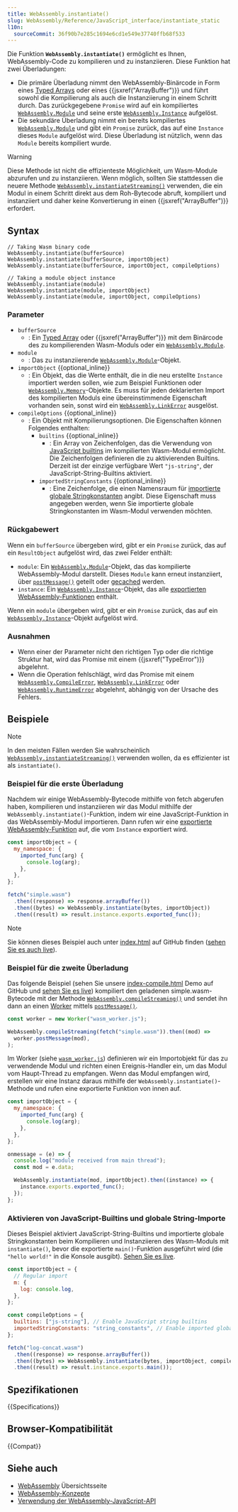 ```yaml
---
title: WebAssembly.instantiate()
slug: WebAssembly/Reference/JavaScript_interface/instantiate_static
l10n:
  sourceCommit: 36f90b7e285c1694e6cd1e549e37740ffb68f533
---
```


Die Funktion **`WebAssembly.instantiate()`** ermöglicht es Ihnen, WebAssembly-Code zu kompilieren und zu instanziieren. Diese Funktion hat zwei Überladungen:

- Die primäre Überladung nimmt den WebAssembly-Binärcode in Form eines [Typed Arrays](/de/docs/Web/JavaScript/Guide/Typed_arrays) oder eines {{jsxref("ArrayBuffer")}} und führt sowohl die Kompilierung als auch die Instanziierung in einem Schritt durch. Das zurückgegebene `Promise` wird auf ein kompiliertes [`WebAssembly.Module`](/de/docs/WebAssembly/Reference/JavaScript_interface/Module) und seine erste [`WebAssembly.Instance`](/de/docs/WebAssembly/Reference/JavaScript_interface/Instance) aufgelöst.
- Die sekundäre Überladung nimmt ein bereits kompiliertes [`WebAssembly.Module`](/de/docs/WebAssembly/Reference/JavaScript_interface/Module) und gibt ein `Promise` zurück, das auf eine `Instance` dieses `Module` aufgelöst wird. Diese Überladung ist nützlich, wenn das `Module` bereits kompiliert wurde.

> [!WARNING]
> Diese Methode ist nicht die effizienteste Möglichkeit, um Wasm-Module abzurufen und zu instanziieren. Wenn möglich, sollten Sie stattdessen die neuere Methode [`WebAssembly.instantiateStreaming()`](/de/docs/WebAssembly/Reference/JavaScript_interface/instantiateStreaming_static) verwenden, die ein Modul in einem Schritt direkt aus dem Roh-Bytecode abruft, kompiliert und instanziiert und daher keine Konvertierung in einen {{jsxref("ArrayBuffer")}} erfordert.

## Syntax

```js-nolint
// Taking Wasm binary code
WebAssembly.instantiate(bufferSource)
WebAssembly.instantiate(bufferSource, importObject)
WebAssembly.instantiate(bufferSource, importObject, compileOptions)

// Taking a module object instance
WebAssembly.instantiate(module)
WebAssembly.instantiate(module, importObject)
WebAssembly.instantiate(module, importObject, compileOptions)
```

### Parameter

- `bufferSource`
  - : Ein [Typed Array](/de/docs/Web/JavaScript/Guide/Typed_arrays) oder {{jsxref("ArrayBuffer")}} mit dem Binärcode des zu kompilierenden Wasm-Moduls oder ein [`WebAssembly.Module`](/de/docs/WebAssembly/Reference/JavaScript_interface/Module).
- `module`
  - : Das zu instanziierende [`WebAssembly.Module`](/de/docs/WebAssembly/Reference/JavaScript_interface/Module)-Objekt.
- `importObject` {{optional_inline}}
  - : Ein Objekt, das die Werte enthält, die in die neu erstellte `Instance` importiert werden sollen, wie zum Beispiel Funktionen oder [`WebAssembly.Memory`](/de/docs/WebAssembly/Reference/JavaScript_interface/Memory)-Objekte. Es muss für jeden deklarierten Import des kompilierten Moduls eine übereinstimmende Eigenschaft vorhanden sein, sonst wird ein [`WebAssembly.LinkError`](/de/docs/WebAssembly/Reference/JavaScript_interface/LinkError) ausgelöst.
- `compileOptions` {{optional_inline}}
  - : Ein Objekt mit Kompilierungsoptionen. Die Eigenschaften können Folgendes enthalten:
    - `builtins` {{optional_inline}}
      - : Ein Array von Zeichenfolgen, das die Verwendung von [JavaScript builtins](/de/docs/WebAssembly/Guides/JavaScript_builtins) im kompilierten Wasm-Modul ermöglicht. Die Zeichenfolgen definieren die zu aktivierenden Builtins. Derzeit ist der einzige verfügbare Wert `"js-string"`, der JavaScript-String-Builtins aktiviert.
    - `importedStringConstants` {{optional_inline}}
      - : Eine Zeichenfolge, die einen Namensraum für [importierte globale Stringkonstanten](/de/docs/WebAssembly/Guides/Imported_string_constants) angibt. Diese Eigenschaft muss angegeben werden, wenn Sie importierte globale Stringkonstanten im Wasm-Modul verwenden möchten.

### Rückgabewert

Wenn ein `bufferSource` übergeben wird, gibt er ein `Promise` zurück, das auf ein `ResultObject` aufgelöst wird, das zwei Felder enthält:

- `module`: Ein [`WebAssembly.Module`](/de/docs/WebAssembly/Reference/JavaScript_interface/Module)-Objekt, das das kompilierte WebAssembly-Modul darstellt. Dieses `Module` kann erneut instanziiert, über [`postMessage()`](/de/docs/Web/API/Worker/postMessage) geteilt oder [gecached](/de/docs/Web/Progressive_web_apps/Guides/Caching) werden.
- `instance`: Ein [`WebAssembly.Instance`](/de/docs/WebAssembly/Reference/JavaScript_interface/Instance)-Objekt, das alle [exportierten WebAssembly-Funktionen](/de/docs/WebAssembly/Guides/Exported_functions) enthält.

Wenn ein `module` übergeben wird, gibt er ein `Promise` zurück, das auf ein [`WebAssembly.Instance`](/de/docs/WebAssembly/Reference/JavaScript_interface/Instance)-Objekt aufgelöst wird.

### Ausnahmen

- Wenn einer der Parameter nicht den richtigen Typ oder die richtige Struktur hat, wird das Promise mit einem {{jsxref("TypeError")}} abgelehnt.
- Wenn die Operation fehlschlägt, wird das Promise mit einem [`WebAssembly.CompileError`](/de/docs/WebAssembly/Reference/JavaScript_interface/CompileError), [`WebAssembly.LinkError`](/de/docs/WebAssembly/Reference/JavaScript_interface/LinkError) oder [`WebAssembly.RuntimeError`](/de/docs/WebAssembly/Reference/JavaScript_interface/RuntimeError) abgelehnt, abhängig von der Ursache des Fehlers.

## Beispiele

> [!NOTE]
> In den meisten Fällen werden Sie wahrscheinlich [`WebAssembly.instantiateStreaming()`](/de/docs/WebAssembly/Reference/JavaScript_interface/instantiateStreaming_static) verwenden wollen, da es effizienter ist als `instantiate()`.

### Beispiel für die erste Überladung

Nachdem wir einige WebAssembly-Bytecode mithilfe von fetch abgerufen haben, kompilieren und instanziieren wir das Modul mithilfe der `WebAssembly.instantiate()`-Funktion, indem wir eine JavaScript-Funktion in das WebAssembly-Modul importieren. Dann rufen wir eine [exportierte WebAssembly-Funktion](/de/docs/WebAssembly/Guides/Exported_functions) auf, die vom `Instance` exportiert wird.

```js
const importObject = {
  my_namespace: {
    imported_func(arg) {
      console.log(arg);
    },
  },
};

fetch("simple.wasm")
  .then((response) => response.arrayBuffer())
  .then((bytes) => WebAssembly.instantiate(bytes, importObject))
  .then((result) => result.instance.exports.exported_func());
```

> [!NOTE]
> Sie können dieses Beispiel auch unter [index.html](https://github.com/mdn/webassembly-examples/blob/main/js-api-examples/index.html) auf GitHub finden ([sehen Sie es auch live](https://mdn.github.io/webassembly-examples/js-api-examples/)).

### Beispiel für die zweite Überladung

Das folgende Beispiel (sehen Sie unsere [index-compile.html](https://github.com/mdn/webassembly-examples/blob/main/js-api-examples/index-compile.html) Demo auf GitHub und [sehen Sie es live](https://mdn.github.io/webassembly-examples/js-api-examples/index-compile.html)) kompiliert den geladenen simple.wasm-Bytecode mit der Methode [`WebAssembly.compileStreaming()`](/de/docs/WebAssembly/Reference/JavaScript_interface/compileStreaming_static) und sendet ihn dann an einen [Worker](/de/docs/Web/API/Web_Workers_API) mittels [`postMessage()`](/de/docs/Web/API/Worker/postMessage).

```js
const worker = new Worker("wasm_worker.js");

WebAssembly.compileStreaming(fetch("simple.wasm")).then((mod) =>
  worker.postMessage(mod),
);
```

Im Worker (siehe
[`wasm_worker.js`](https://github.com/mdn/webassembly-examples/blob/main/js-api-examples/wasm_worker.js))
definieren wir ein Importobjekt für das zu verwendende Modul und richten einen Ereignis-Handler ein, um das Modul vom Haupt-Thread zu empfangen. Wenn das Modul empfangen wird, erstellen wir eine Instanz daraus mithilfe der `WebAssembly.instantiate()`-Methode und rufen eine exportierte Funktion von innen auf.

```js
const importObject = {
  my_namespace: {
    imported_func(arg) {
      console.log(arg);
    },
  },
};

onmessage = (e) => {
  console.log("module received from main thread");
  const mod = e.data;

  WebAssembly.instantiate(mod, importObject).then((instance) => {
    instance.exports.exported_func();
  });
};
```

### Aktivieren von JavaScript-Builtins und globale String-Importe

Dieses Beispiel aktiviert JavaScript-String-Builtins und importierte globale Stringkonstanten beim Kompilieren und Instanziieren des Wasm-Moduls mit `instantiate()`, bevor die exportierte `main()`-Funktion ausgeführt wird (die `"hello world!"` in die Konsole ausgibt). [Sehen Sie es live](https://mdn.github.io/webassembly-examples/js-builtin-examples/instantiate/).

```js
const importObject = {
  // Regular import
  m: {
    log: console.log,
  },
};

const compileOptions = {
  builtins: ["js-string"], // Enable JavaScript string builtins
  importedStringConstants: "string_constants", // Enable imported global string constants
};

fetch("log-concat.wasm")
  .then((response) => response.arrayBuffer())
  .then((bytes) => WebAssembly.instantiate(bytes, importObject, compileOptions))
  .then((result) => result.instance.exports.main());
```

## Spezifikationen

{{Specifications}}

## Browser-Kompatibilität

{{Compat}}

## Siehe auch

- [WebAssembly](/de/docs/WebAssembly) Übersichtsseite
- [WebAssembly-Konzepte](/de/docs/WebAssembly/Guides/Concepts)
- [Verwendung der WebAssembly-JavaScript-API](/de/docs/WebAssembly/Guides/Using_the_JavaScript_API)
